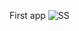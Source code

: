 First app
![SS](https://github.com/thealiyarov/my-app/assets/116636646/c12be55f-9e9c-4b0c-86c0-38c6a0500b40)
